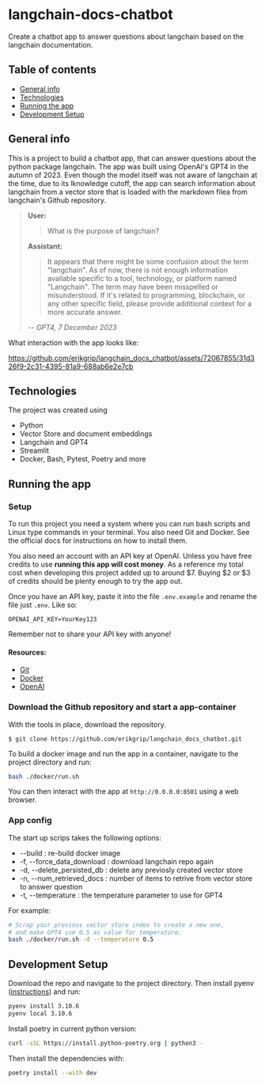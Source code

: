 # langchain-docs-chatbot

Create a chatbot app to answer questions about langchain based on the langchain documentation.

## Table of contents

- [General info](#general-info)
- [Technologies](#technologies)
- [Running the app](#running-the-app)
- [Development Setup](#development-setup)

## General info

This is a project to build a chatbot app, that can answer questions about the python package langchain. The app was built using OpenAI's GPT4 in the autumn of 2023. Even though the model itself was not aware of langchain at the time, due to its lknowledge cutoff, the app can search information about langchain from a vector store that is loaded with the markdown filea from langchain's Github repository.

> **User:**
>
> > What is the purpose of langchain?
>
> **Assistant:**
>
> > It appears that there might be some confusion about the term "langchain". As of now, there is not enough information available specific to a tool, technology, or platform named "Langchain". The term may have been misspelled or misunderstood. If it's related to programming, blockchain, or any other specific field, please provide additional context for a more accurate answer.
>
> -- _GPT4, 7 December 2023_

What interaction with the app looks like:

https://github.com/erikgrip/langchain_docs_chatbot/assets/72067855/31d326f9-2c31-4395-81a9-688ab6e2e7cb

## Technologies

The project was created using

- Python
- Vector Store and document embeddings
- Langchain and GPT4
- Streamlit
- Docker, Bash, Pytest, Poetry and more

## Running the app

### Setup

To run this project you need a system where you can run bash scripts and Linux type commands in your terminal. You also need Git and Docker. See the official docs for instructions on how to install them. 

You also need an account with an API key at OpenAI. Unless you have free credits to use **running this app will cost money**. As a reference my total cost when developing this project added up to around $7. Buying $2 or $3 of credits should be plenty enough to try the app out.

Once you have an API key, paste it into the file `.env.example` and rename the file just `.env`. Like so:

```
OPENAI_API_KEY=YourKey123
```

Remember not to share your API key with anyone!

#### Resources:

- [Git](https://git-scm.com/book/en/v2/Getting-Started-Installing-Git)
- [Docker](https://docs.docker.com/get-docker/)
- [OpenAI](https://chat.openai.com)

### Download the Github repository and start a app-container

With the tools in place, download the repository.
```
$ git clone https://github.com/erikgrip/langchain_docs_chatbot.git
```

To build a docker image and run the app in a container, navigate to the project directory and run:

```bash
bash ./docker/run.sh
```

You can then interact with the app at `http://0.0.0.0:8501` using a web browser.

### App config

The start up scrips takes the following options:

- --build : re-build docker image
- -f, --force_data_download : download langchain repo again
- -d, --delete_persisted_db : delete any previosly created vector store
- -n, --num_retrieved_docs : number of items to retrive from vector store to answer question
- -t, --temperature : the temperature parameter to use for GPT4

For example:

```bash
# Scrap your previous vector store index to create a new one,
# and make GPT4 use 0.5 as value for temperature.
bash ./docker/run.sh -d --temperature 0.5
```

## Development Setup

Download the repo and navigate to the project directory. Then install pyenv ([instructions](https://github.com/pyenv/pyenv#installation)) and run:

```bash
pyenv install 3.10.6
pyenv local 3.10.6
```

Install poetry in current python version:

```bash
curl -sSL https://install.python-poetry.org | python3 -
```

Then install the dependencies with:

```bash
poetry install --with dev
```
